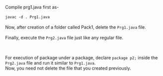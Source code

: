Compile prg1.java first as- <br/>
<br/>`javac -d . Prg1.java` <br/><br/>
Now, after creation of a folder called Pack1, delete the `Prg1.java` file.<br/>
<br/> Finally, execute the `Prg2.java` file just like any regular file.

<br/><br/>
For execution of package under a package, declare `package p2;` inside the `Prg2.java` file and run it similar to `Prg1.java`. <br/>
Now, you need not delete the file that you created previously.
